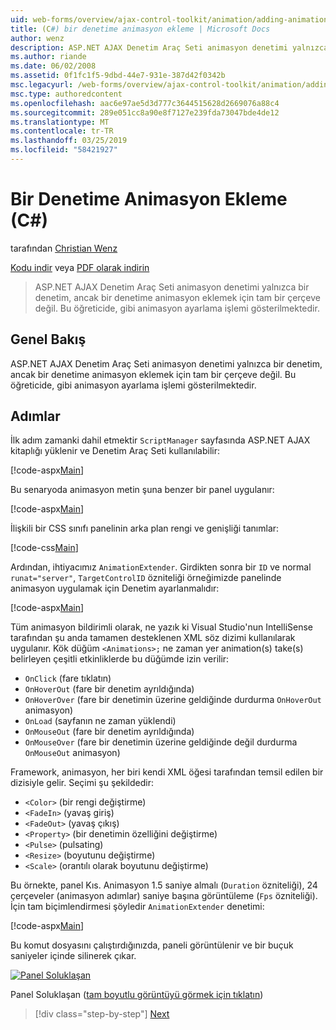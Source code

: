 ```yaml
---
uid: web-forms/overview/ajax-control-toolkit/animation/adding-animation-to-a-control-cs
title: (C#) bir denetime animasyon ekleme | Microsoft Docs
author: wenz
description: ASP.NET AJAX Denetim Araç Seti animasyon denetimi yalnızca bir denetim, ancak bir denetime animasyon eklemek için tam bir çerçeve değil. Bu öğreticide gösterilmiştir nasıl...
ms.author: riande
ms.date: 06/02/2008
ms.assetid: 0f1fc1f5-9dbd-44e7-931e-387d42f0342b
msc.legacyurl: /web-forms/overview/ajax-control-toolkit/animation/adding-animation-to-a-control-cs
msc.type: authoredcontent
ms.openlocfilehash: aac6e97ae5d3d777c3644515628d2669076a88c4
ms.sourcegitcommit: 289e051cc8a90e8f7127e239fda73047bde4de12
ms.translationtype: MT
ms.contentlocale: tr-TR
ms.lasthandoff: 03/25/2019
ms.locfileid: "58421927"
---
```

<a name="adding-animation-to-a-control-c"></a>Bir Denetime Animasyon Ekleme (C#)
====================
tarafından [Christian Wenz](https://github.com/wenz)

[Kodu indir](http://download.microsoft.com/download/f/9/a/f9a26acd-8df4-4484-8a18-199e4598f411/Animation1.cs.zip) veya [PDF olarak indirin](http://download.microsoft.com/download/6/7/1/6718d452-ff89-4d3f-a90e-c74ec2d636a3/animation1CS.pdf)

> ASP.NET AJAX Denetim Araç Seti animasyon denetimi yalnızca bir denetim, ancak bir denetime animasyon eklemek için tam bir çerçeve değil. Bu öğreticide, gibi animasyon ayarlama işlemi gösterilmektedir.


## <a name="overview"></a>Genel Bakış

ASP.NET AJAX Denetim Araç Seti animasyon denetimi yalnızca bir denetim, ancak bir denetime animasyon eklemek için tam bir çerçeve değil. Bu öğreticide, gibi animasyon ayarlama işlemi gösterilmektedir.

## <a name="steps"></a>Adımlar

İlk adım zamanki dahil etmektir `ScriptManager` sayfasında ASP.NET AJAX kitaplığı yüklenir ve Denetim Araç Seti kullanılabilir:

[!code-aspx[Main](adding-animation-to-a-control-cs/samples/sample1.aspx)]

Bu senaryoda animasyon metin şuna benzer bir panel uygulanır:

[!code-aspx[Main](adding-animation-to-a-control-cs/samples/sample2.aspx)]

İlişkili bir CSS sınıfı panelinin arka plan rengi ve genişliği tanımlar:

[!code-css[Main](adding-animation-to-a-control-cs/samples/sample3.css)]

Ardından, ihtiyacımız `AnimationExtender`. Girdikten sonra bir `ID` ve normal `runat="server"`, `TargetControlID` özniteliği örneğimizde panelinde animasyon uygulamak için Denetim ayarlanmalıdır:

[!code-aspx[Main](adding-animation-to-a-control-cs/samples/sample4.aspx)]

Tüm animasyon bildirimli olarak, ne yazık ki Visual Studio'nun IntelliSense tarafından şu anda tamamen desteklenen XML söz dizimi kullanılarak uygulanır. Kök düğüm `<Animations>;` ne zaman yer animation(s) take(s) belirleyen çeşitli etkinliklerde bu düğümde izin verilir:

- `OnClick` (fare tıklatın)
- `OnHoverOut` (fare bir denetim ayrıldığında)
- `OnHoverOver` (fare bir denetimin üzerine geldiğinde durdurma `OnHoverOut` animasyon)
- `OnLoad` (sayfanın ne zaman yüklendi)
- `OnMouseOut` (fare bir denetim ayrıldığında)
- `OnMouseOver` (fare bir denetimin üzerine geldiğinde değil durdurma `OnMouseOut` animasyon)

Framework, animasyon, her biri kendi XML öğesi tarafından temsil edilen bir dizisiyle gelir. Seçimi şu şekildedir:

- `<Color>` (bir rengi değiştirme)
- `<FadeIn>` (yavaş giriş)
- `<FadeOut>` (yavaş çıkış)
- `<Property>` (bir denetimin özelliğini değiştirme)
- `<Pulse>` (pulsating)
- `<Resize>` (boyutunu değiştirme)
- `<Scale>` (orantılı olarak boyutunu değiştirme)

Bu örnekte, panel Kıs. Animasyon 1.5 saniye almalı (`Duration` özniteliği), 24 çerçeveler (animasyon adımlar) saniye başına görüntüleme (`Fps` özniteliği). İçin tam biçimlendirmesi şöyledir `AnimationExtender` denetimi:

[!code-aspx[Main](adding-animation-to-a-control-cs/samples/sample5.aspx)]

Bu komut dosyasını çalıştırdığınızda, paneli görüntülenir ve bir buçuk saniyeler içinde silinerek çıkar.


[![Panel Soluklaşan](adding-animation-to-a-control-cs/_static/image2.png)](adding-animation-to-a-control-cs/_static/image1.png)

Panel Soluklaşan ([tam boyutlu görüntüyü görmek için tıklatın](adding-animation-to-a-control-cs/_static/image3.png))

> [!div class="step-by-step"]
> [Next](executing-several-animations-at-the-same-time-cs.md)
